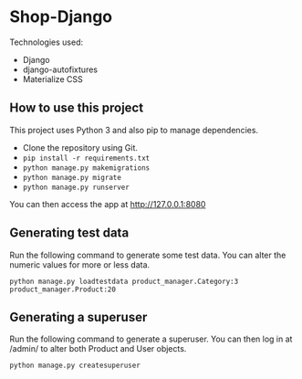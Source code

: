 # Shop-Django
 

Technologies used:

- Django
- django-autofixtures 
- Materialize CSS 

## How to use this project

This project uses Python 3 and also pip to manage dependencies.

- Clone the repository using Git.
- `pip install -r requirements.txt`
- `python manage.py makemigrations`
- `python manage.py migrate`
- `python manage.py runserver`

You can then access the app at http://127.0.0.1:8080

## Generating test data

Run the following command to generate some test data. You can alter the numeric values for more or less data.

```
python manage.py loadtestdata product_manager.Category:3 product_manager.Product:20
```

## Generating a superuser

Run the following command to generate a superuser. You can then log in at /admin/ to alter both Product and User objects.

```
python manage.py createsuperuser
```
